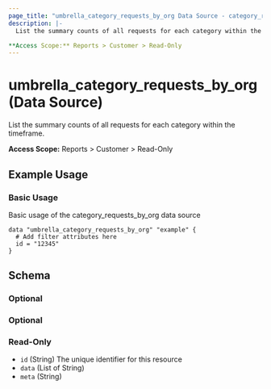 ```yaml
---
page_title: "umbrella_category_requests_by_org Data Source - category_requests_by_org"
description: |-
  List the summary counts of all requests for each category within the timeframe.

**Access Scope:** Reports > Customer > Read-Only
---
```


# umbrella_category_requests_by_org (Data Source)

List the summary counts of all requests for each category within the timeframe.

**Access Scope:** Reports > Customer > Read-Only

## Example Usage


### Basic Usage

Basic usage of the category_requests_by_org data source

```hcl
data "umbrella_category_requests_by_org" "example" {
  # Add filter attributes here
  id = "12345"
}
```



## Schema

### Optional



### Optional



### Read-Only

- `id` (String) The unique identifier for this resource
- `data` (List of String) 
- `meta` (String) 



